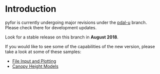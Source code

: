 # Introduction

pyfor is currently undergoing major revisions under the [pdal-u](https://github.com/brycefrank/pyfor/tree/pdal-u) branch. Please check there for development updates.

Look for a stable release on this branch in **August 2018**.

If you would like to see some of the capabilities of the new version, please take a look at some of these samples:

- [File Input and Plotting](https://github.com/brycefrank/pyfor/blob/pdal-u/samples/ImportsExports.ipynb)
- [Canopy Height Models](https://github.com/brycefrank/pyfor/blob/pdal-u/samples/CanopyHeightModel.ipynb)
